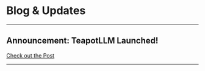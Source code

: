 # Blog & Updates

---

## Announcement: TeapotLLM Launched!
[Check out the Post](https://teapotai.com/teapotllm_release)

---